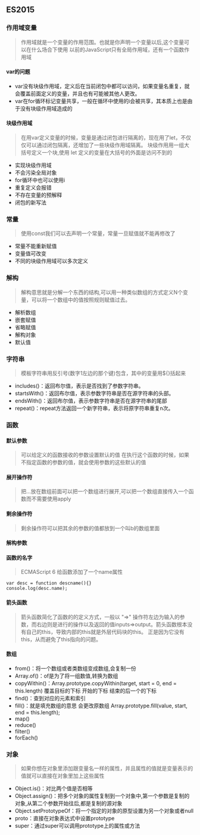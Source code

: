 ## ES2015

### 作用域变量
> 作用域就是一个变量的作用范围。也就是你声明一个变量以后,这个变量可以在什么场合下使用 以前的JavaScript只有全局作用域，还有一个函数作用域

#### var的问题
- var没有块级作用域，定义后在当前闭包中都可以访问，如果变量名重复，就会覆盖前面定义的变量，并且也有可能被其他人更改。
- var在for循环标记变量共享，一般在循环中使用的i会被共享，其本质上也是由于没有块级作用域造成的

#### 块级作用域
> 在用var定义变量的时候，变量是通过闭包进行隔离的，现在用了let，不仅仅可以通过闭包隔离，还增加了一些块级作用域隔离。 块级作用用一组大括号定义一个块,使用 let 定义的变量在大括号的外面是访问不到的

- 实现块级作用域
- 不会污染全局对象
- for循环中也可以使用i
- 重复定义会报错
- 不存在变量的预解释
- 闭包的新写法

### 常量
> 使用const我们可以去声明一个常量，常量一旦赋值就不能再修改了

- 常量不能重新赋值
- 变量值可改变
- 不同的块级作用域可以多次定义

### 解构
> 解构意思就是分解一个东西的结构,可以用一种类似数组的方式定义N个变量，可以将一个数组中的值按照规则赋值过去。

- 解析数组
- 嵌套赋值
- 省略赋值
- 解构对象
- 默认值

### 字符串
> 模板字符串用反引号(数字1左边的那个键)包含，其中的变量用${}括起来

- includes()：返回布尔值，表示是否找到了参数字符串。
- startsWith()：返回布尔值，表示参数字符串是否在源字符串的头部。
- endsWith()：返回布尔值，表示参数字符串是否在源字符串的尾部
- repeat()：repeat方法返回一个新字符串，表示将原字符串重复n次。

### 函数

#### 默认参数
> 可以给定义的函数接收的参数设置默认的值 在执行这个函数的时候，如果不指定函数的参数的值，就会使用参数的这些默认的值

#### 展开操作符
> 把...放在数组前面可以把一个数组进行展开,可以把一个数组直接传入一个函数而不需要使用apply

#### 剩余操作符
> 剩余操作符可以把其余的参数的值都放到一个叫b的数组里面

#### 解构参数

#### 函数的名字
> ECMAScript 6 给函数添加了一个name属性

```
var desc = function descname(){}
console.log(desc.name);
```

#### 箭头函数
> 箭头函数简化了函数的的定义方式，一般以 "=>" 操作符左边为输入的参数，而右边则是进行的操作以及返回的值inputs=>output。箭头函数根本没有自己的this，导致内部的this就是外层代码块的this。 正是因为它没有this，从而避免了this指向的问题。

#### 数组
- from()：将一个数组或者类数组变成数组,会复制一份
- Array.of()：of是为了将一组数值,转换为数组
- copyWithin()：Array.prototype.copyWithin(target, start = 0, end = this.length) 覆盖目标的下标 开始的下标 结束的后一个的下标
- find()：查到对应的元素和索引
- fill()：就是填充数组的意思 会更改原数组 Array.prototype.fill(value, start, end = this.length);
- map()
- reduce()
- filter()
- forEach()

### 对象
> 如果你想在对象里添加跟变量名一样的属性，并且属性的值就是变量表示的值就可以直接在对象里加上这些属性

- Object.is()：对比两个值是否相等
- Object.assign()：把多个对象的属性复制到一个对象中,第一个参数是复制的对象,从第二个参数开始往后,都是复制的源对象
- Object.setPrototypeOf：将一个指定的对象的原型设置为另一个对象或者null
- proto：直接在对象表达式中设置prototype
- super：通过super可以调用prototype上的属性或方法